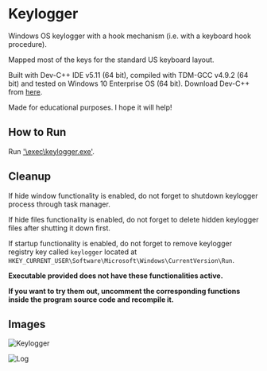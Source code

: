 # Keylogger

Windows OS keylogger with a hook mechanism (i.e. with a keyboard hook procedure).

Mapped most of the keys for the standard US keyboard layout.

Built with Dev-C++ IDE v5.11 (64 bit), compiled with TDM-GCC v4.9.2 (64 bit) and tested on Windows 10 Enterprise OS (64 bit). Download Dev-C++ from [here](https://sourceforge.net/projects/orwelldevcpp/files/Portable%20Releases/).

Made for educational purposes. I hope it will help!

## How to Run

Run ['\\exec\\keylogger.exe'](https://github.com/ivan-sincek/keylogger/tree/master/exec).

## Cleanup

If hide window functionality is enabled, do not forget to shutdown keylogger process through task manager.

If hide files functionality is enabled, do not forget to delete hidden keylogger files after shutting it down first.

If startup functionality is enabled, do not forget to remove keylogger registry key called `keylogger` located at `HKEY_CURRENT_USER\Software\Microsoft\Windows\CurrentVersion\Run`.

**Executable provided does not have these functionalities active.**

**If you want to try them out, uncomment the corresponding functions inside the program source code and recompile it.**

## Images

![Keylogger](https://github.com/ivan-sincek/keylogger/blob/master/img/keylogger.jpg)

![Log](https://github.com/ivan-sincek/keylogger/blob/master/img/log.jpg)
